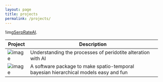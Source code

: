 ```yaml
---
layout: page
title: projects
permalink: /projects/
---
```


!img[SerpRateAI](https://put-down-the-fork.herokuapp.com/). 

| **Project**  | Description |
| ------------- | ------------- |
| ![image]([SerpRateAI](https://serprateai.github.io/assets/serprateai-logo.png)https://serprateai.github.io/assets/serprateai-logo.png)| Understanding the processes of peridotite alteration with AI  |
| ![image](https://4dmodeller.github.io/fdmr/logo.png) | A software package to make spatio-temporal bayesian hierarchical models easy and fun |
